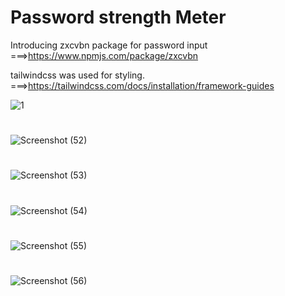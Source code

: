 # Password strength Meter

Introducing zxcvbn package for password input
===>https://www.npmjs.com/package/zxcvbn

tailwindcss was used for styling.
===>https://tailwindcss.com/docs/installation/framework-guides


![1](https://user-images.githubusercontent.com/91362381/174468525-b46a988b-17e5-48aa-a48d-b711f386fc44.jpg)
#
![Screenshot (52)](https://user-images.githubusercontent.com/91362381/174468704-4a348ea5-2419-4329-a079-82c207ac7aeb.jpg)
#
![Screenshot (53)](https://user-images.githubusercontent.com/91362381/174468706-fd077c59-04d1-48ce-8d99-42aba2dc4cb3.jpg)
#
![Screenshot (54)](https://user-images.githubusercontent.com/91362381/174468708-46620f3a-bf51-4c35-a1ee-082ba8d70ddb.jpg)
#
![Screenshot (55)](https://user-images.githubusercontent.com/91362381/174468709-dfceed9e-1ad8-492b-a9f0-ce97719b7358.jpg)
#
![Screenshot (56)](https://user-images.githubusercontent.com/91362381/174468713-d6d75da0-7cbd-46cd-bf33-2e7a450dc530.jpg)
